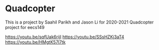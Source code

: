 # Quadcopter
This is a project by Saahil Parikh and Jason Li for 2020-2021
Quadcopter project for eecs149

https://youtu.be/sqfUak6rijI
https://youtu.be/SSsHZKj3aT4
https://youtu.be/HMgtK57I7tk
